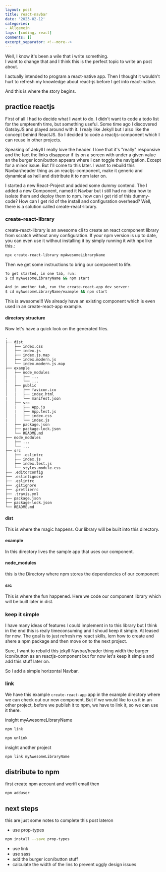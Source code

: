 ```yaml
---
layout: post
title: react-navbar
date: '2023-02-12'
categories:
- Allgemein
tags: [coding, react]
comments: []
excerpt_separator: <!--more-->
---
```

Well, I know it's been a wile that i write something.  
I want to change that and I think this is the perfect topic to write an post about.

I actually intended to program a react-native app. Then I thought it wouldn't hurt to refresh my knowledge about react-js before I get into react-native.

And this is where the story begins.
<!--more-->
## practice reactjs
First of all I had to decide what I want to do. I didn't want to code a todo list for the umpteenth time, but something useful. Some time ago I discovered GatsbyJS and played around with it. I realy like Jekyll but I also like the concept behind ReactJS. So I decided to code a reactjs-component which I can reuse in other projects.

Speaking of Jekyll I really love the header. I love that it's "really" responsive and the fact the links disappear if its on a screen with under a given value an the burger icon/button appears where I can toggle the navigation. Except for a minor issue. But I'll come to this later. I want to rebuild this Navbar/header thing as an reactjs-component, make it generic and dynamical as hell and distribute it to npm later on.

I started a new React-Project and added some dummy contend. The I added a new Component, named it Navbar but i still had no idea how to isolate them and deploy them to npm. how can i get rid of this dummy-code? How can I get rid of the install and configuration overhead? Well, there is a solution called create-react-library.
### create-react-library
create-react-library is an awesome cli to create an react component library from scratch without anny configuration. If your npm version is up to date, you can even use it without installing it by simply running it with npx like this.:
```bash
npx create-react-library myAwesomeLibraryName
```
Then we get some instructions to bring our component to life.
```bash
To get started, in one tab, run:
$ cd myAwesomeLibraryName && npm start

And in another tab, run the create-react-app dev server:
$ cd myAwesomeLibraryName/example && npm start
```
This is awesome!!! We already have an existing component which is even used in an create-react-app example.

#### directory structure
Now let's have a quick look on the generated files.
```
.
├── dist
│   ├── index.css
│   ├── index.js
│   ├── index.js.map
│   ├── index.modern.js
│   └── index.modern.js.map
├── example
│   ├── node_modules
│   |   ├── ...
|   │   └── ...
│   ├── public
│   |   ├── favicon.ico
│   |   ├── index.html
|   │   └── manifest.json
│   ├── src
│   |   ├── App.js
│   |   ├── App.test.js
│   |   ├── index.css
|   │   └── index.js
│   ├── package.json
│   ├── package-lock.json
│   └── README.md
├── node_modules
│   ├── ...
│   └── ...
├── src
│   ├── .eslintrc
│   ├── index.js
│   ├── index.test.js
│   └── styles.module.css
├── .editorconfig
├── .eslintignore
├── .eslintrc
├── .gitignore
├── .prettierrc
├── .travis.yml
├── package.json
├── package-lock.json
└── README.md
```

#### dist
This is where the magic happens. Our library will be built into this directory.
#### example
In this directory lives the sample app that uses our component.
#### node_modules
this is the Directory where npm stores the dependencies of our component
#### src
This is where the fun happened. Here we code our component library which will be built later in dist.

### keep it simple
I have many ideas of features I could implement in to this library but I think in the end this is realy timeconsuming and I shoud keep it simple. At leased for now. The goal is to just refresh my react skills, lern how to create and shere a npm package and then move on to the next project.

Sure, I want to rebuild this jekyll Navbar/header thing width the burger icon/button as an reactjs-component but for now let's keep it simple and add this stuff later on. 

So I add a simple horizontal Navbar. 

### link
We have this example `create-react-app` app in the example directory where we can check out our new component. But if we would like to us it in an other project, before we publish it to npm, we have to link it, so we can use it there.

insight myAwesomeLibraryName
```bash
npm link
```
```bash
npm unlink
```
insight another project
```bash
npm link myAwesomeLibraryName
```
## distribute to npm
first create npm account and werifi email
then
```bash
npm adduser
```
## next steps
this are just some notes to complete this post lateron
- use prop-types
```bash
npm install --save prop-types
```
- use link
- use sass
- add the burger icon/button stuff 
- calculate the width of the lins to prevent uggly design issues